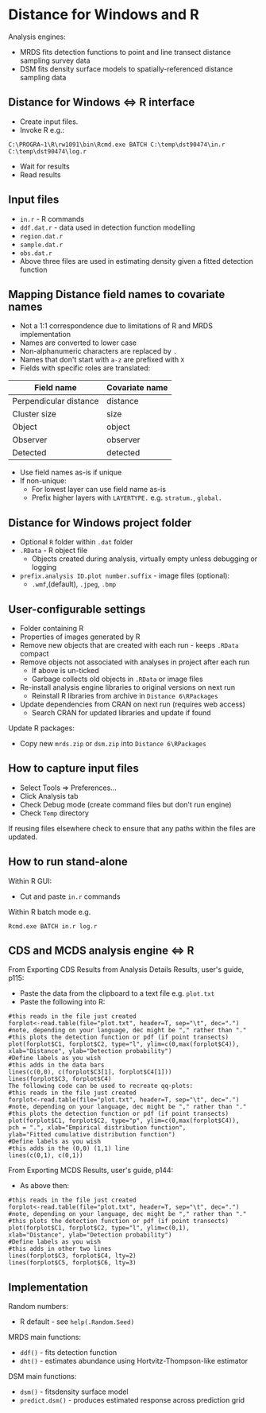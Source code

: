 Distance for Windows and R
==========================

Analysis engines:

* MRDS fits detection functions to point and line transect distance sampling survey data
* DSM fits density surface models to spatially-referenced distance sampling data

Distance for Windows <=> R interface
------------------------------------

* Create input files.
* Invoke R e.g.:

<p/>

    C:\PROGRA~1\R\rw1091\bin\Rcmd.exe BATCH C:\temp\dst90474\in.r C:\temp\dst90474\log.r

* Wait for results
* Read results

Input files
-----------

* `in.r` - R commands
* `ddf.dat.r` - data used in detection function modelling
* `region.dat.r`
* `sample.dat.r`
* `obs.dat.r`
* Above three files are used in estimating density given a fitted detection function

Mapping Distance field names to covariate names
-----------------------------------------------

* Not a 1:1 correspondence due to limitations of R and MRDS implementation
* Names are converted to lower case
* Non-alphanumeric characters are replaced by `.`
* Names that don't start with `a-z` are prefixed with `X`
* Fields with specific roles are translated:

| Field name             | Covariate name |
| ---------------------- | -------------- |
| Perpendicular distance | distance       |
| Cluster size           | size           |
| Object                 | object         |
| Observer               | observer       |
| Detected               | detected       |

* Use field names as-is if unique
* If non-unique:
  - For lowest layer can use field name as-is
  - Prefix higher layers with `LAYERTYPE.` e.g. `stratum.`, `global.`

Distance for Windows project folder
-----------------------------------

* Optional `R` folder within `.dat` folder
* `.RData` - R object file
  - Objects created during analysis, virtually empty unless debugging or logging
* `prefix.analysis ID.plot number.suffix` - image files (optional):
  - `.wmf`,(default), `.jpeg`, `.bmp`

User-configurable settings
--------------------------

* Folder containing R
* Properties of images generated by R
* Remove new objects that are created with each run - keeps `.RData` compact
* Remove objects not associated with analyses in project after each run
  - If above is un-ticked
  - Garbage collects old objects in `.RData` or image files
* Re-install analysis engine libraries to original versions on next run
  - Reinstall R libraries from archive in `Distance 6\RPackages`
* Update dependencies from CRAN on next run (requires web access)
  - Search CRAN for updated libraries and update if found

Update R packages:

* Copy new `mrds.zip` or `dsm.zip` into `Distance 6\RPackages`

How to capture input files
--------------------------

* Select Tools => Preferences...
* Click Analysis tab
* Check Debug mode (create command files but don't run engine)
* Check `Temp` directory

If reusing files elsewhere check to ensure that any paths within the files are updated.

How to run stand-alone
----------------------

Within R GUI:

* Cut and paste `in.r` commands

Within R batch mode e.g.

    Rcmd.exe BATCH in.r log.r

CDS and MCDS analysis engine <=> R
-----------------------------------

From Exporting CDS Results from Analysis Details Results, user's guide, p115:

* Paste the data from the clipboard to a text file e.g. `plot.txt`
* Paste the following into R:

<p/>

    #this reads in the file just created
    forplot<-read.table(file="plot.txt", header=T, sep="\t", dec=".")
    #note, depending on your language, dec might be "," rather than "."
    #this plots the detection function or pdf (if point transects)
    plot(forplot$C1, forplot$C2, type="l", ylim=c(0,max(forplot$C4)),
    xlab="Distance", ylab="Detection probability")
    #Define labels as you wish
    #this adds in the data bars
    lines(c(0,0), c(forplot$C3[1], forplot$C4[1]))
    lines(forplot$C3, forplot$C4)
    The following code can be used to recreate qq-plots:
    #this reads in the file just created
    forplot<-read.table(file="plot.txt", header=T, sep="\t", dec=".")
    #note, depending on your language, dec might be "," rather than "."
    #this plots the detection function or pdf (if point transects)
    plot(forplot$C1, forplot$C2, type="p", ylim=c(0,max(forplot$C4)),
    pch = ".", xlab="Empirical distribution function",
    ylab="Fitted cumulative distribution function")
    #Define labels as you wish
    #this adds in the (0,0) (1,1) line
    lines(c(0,1), c(0,1))

From Exporting MCDS Results, user's guide, p144:

* As above then:

<p/>

    #this reads in the file just created
    forplot<-read.table(file="plot.txt", header=T, sep="\t", dec=".")
    #note, depending on your language, dec might be "," rather than "."
    #this plots the detection function or pdf (if point transects)
    plot(forplot$C1, forplot$C2, type="l", ylim=c(0,1),
    xlab="Distance", ylab="Detection probability")
    #Define labels as you wish
    #this adds in other two lines
    lines(forplot$C3, forplot$C4, lty=2)
    lines(forplot$C5, forplot$C6, lty=3)

Implementation
--------------

Random numbers:

* R default - see `help(.Random.Seed)`

MRDS main functions:

* `ddf()` - fits detection function
* `dht()` - estimates abundance using Hortvitz-Thompson-like estimator

DSM main functions:

* `dsm()` - fitsdensity surface model
* `predict.dsm()` - produces estimated response across prediction grid
